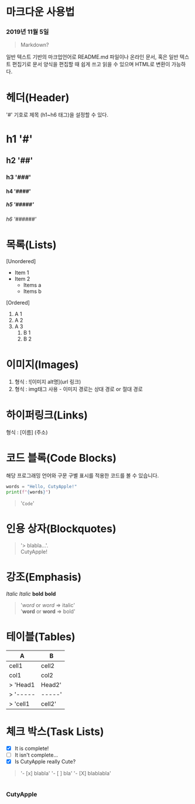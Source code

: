 # 마크다운 사용법 
### 2019년 11월 5일

> Markdown?         

일반 텍스트 기반의 마크업언어로 README.md 파일이나 온라인 문서, 혹은 일반 텍스트 편집기로 문서 양식을 편집할 때 쉽게 쓰고 읽을 수 있으며 HTML로 변환이 가능하다.

# 헤더(Header)
'#' 기호로 제목 (h1~h6 태그)을 설정할 수 있다.
# h1  '#'
## h2  '##'
### h3  '###'
#### h4  '####'
##### h5  '#####'
###### h6  '######'


# 목록(Lists)
[Unordered]
* Item 1
* Item 2
    * Items a
    * Items b

[Ordered]
1. A 1
2. A 2
3. A 3
    1. B 1
    2. B 2

# 이미지(Images)

1. 형식 : ![이미지 alt명](url 링크)
2. 형식 : img태그 사용 - 이미지 경로는 상대 경로 or 절대 경로

# 하이퍼링크(Links)
형식 : [이름] (주소)

# 코드 블록(Code Blocks)  
해당 프로그래밍 언어와 구문 구별 표시를 적용한 코드를 볼 수 있습니다.
``` python
words = "Hello, CutyApple!"
print(f"{words}")
```
> '```Code```'

# 인용 상자(Blockquotes)
>'> blabla...'.   
>CutyApple!


# 강조(Emphasis)
*Italic*
_Italic_
**bold**
__bold__
> '*word* or _word_ => italic'   
>'**word** or __word__ => bold'

# 테이블(Tables)
  A  |  B  
-----|-----
cell1|cell2
 col1|col2
> 'Head1|Head2'  
> '-----|-----'   
> 'cell1|cell2'

# 체크 박스(Task Lists)
- [x] It is complete!     
- [ ] It isn't complete...     
- [X] Is CutyApple really Cute?   

> '- [x] blabla'
> '- [ ] bla'
> '- [X] blablabla'

#


### CutyApple